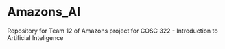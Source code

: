 # Amazons_AI
Repository for Team 12 of Amazons project for COSC 322 - Introduction to Artificial Inteligence

